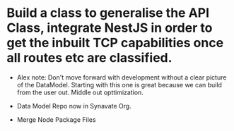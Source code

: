 # Build a class to generalise the API Class, integrate NestJS in order to get the inbuilt TCP capabilities once all routes etc are classified.

- Alex note: Don't move forward with development without a clear picture of the DataModel. Starting with this one is great because we can build from the user out. Middle out opttimization.

- Data Model Repo now in Synavate Org.

- Merge Node Package Files


